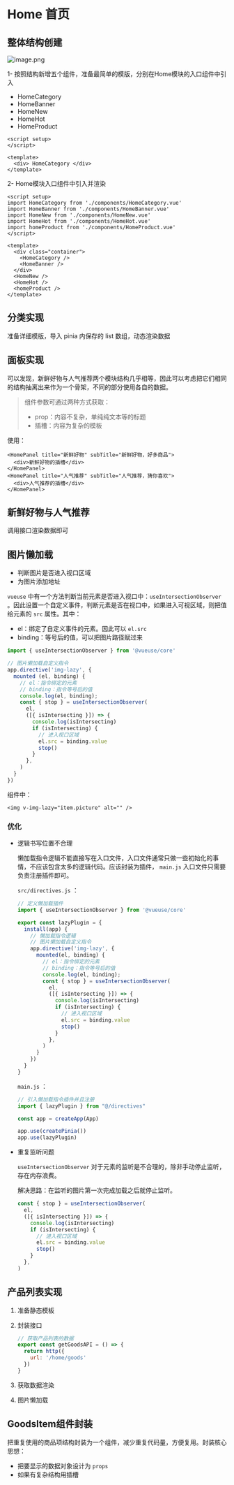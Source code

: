 # Home 首页

## 整体结构创建

![image.png](https://cdn.nlark.com/yuque/0/2023/png/274425/1675417667651-eb841c73-5b36-48a5-a8ee-118dbeaaeb0d.png#averageHue=%23fcf8f8&clientId=u19c1ce9d-cad7-4&from=paste&height=458&id=u7e2d2595&name=image.png&originHeight=916&originWidth=1368&originalType=binary&ratio=1&rotation=0&showTitle=false&size=37531&status=done&style=none&taskId=uf8f39479-333b-4074-b888-53dc829c807&title=&width=684)

1- 按照结构新增五个组件，准备最简单的模版，分别在Home模块的入口组件中引入

- HomeCategory
- HomeBanner
- HomeNew
- HomeHot
- HomeProduct

```vue
<script setup>
</script>

<template>
  <div> HomeCategory </div>
</template>
```

2- Home模块入口组件中引入并渲染

```vue
<script setup>
import HomeCategory from './components/HomeCategory.vue'
import HomeBanner from './components/HomeBanner.vue'
import HomeNew from './components/HomeNew.vue'
import HomeHot from './components/HomeHot.vue'
import homeProduct from './components/HomeProduct.vue'
</script>

<template>
  <div class="container">
    <HomeCategory />
    <HomeBanner />
  </div>
  <HomeNew />
  <HomeHot />
  <homeProduct />
</template>
```

## 分类实现

准备详细模版，导入 pinia 内保存的 list 数组，动态渲染数据

## 面板实现

可以发现，新鲜好物与人气推荐两个模块结构几乎相等，因此可以考虑把它们相同的结构抽离出来作为一个骨架，不同的部分使用各自的数据。

> 组件参数可通过两种方式获取：
>
> - prop：内容不复杂，单纯纯文本等的标题
> - 插槽：内容为复杂的模板

使用：

```vue
<HomePanel title="新鲜好物" subTitle="新鲜好物，好多商品">
  <div>新鲜好物的插槽</div>
</HomePanel>
<HomePanel title="人气推荐" subTitle="人气推荐，猜你喜欢">
  <div>人气推荐的插槽</div>
</HomePanel>
```

## 新鲜好物与人气推荐

调用接口渲染数据即可

## 图片懒加载

- 判断图片是否进入视口区域
- 为图片添加地址

`vueuse` 中有一个方法判断当前元素是否进入视口中：`useIntersectionObserver` 。因此设置一个自定义事件，判断元素是否在视口中，如果进入可视区域，则把值给元素的 `src` 属性。其中：

- el：绑定了自定义事件的元素。因此可以 `el.src` 
- binding：等号后的值，可以把图片路径赋过来

```js
import { useIntersectionObserver } from '@vueuse/core'

// 图片懒加载自定义指令
app.directive('img-lazy', {
  mounted (el, binding) {
    // el：指令绑定的元素
    // binding：指令等号后的值
    console.log(el, binding);
    const { stop } = useIntersectionObserver(
      el,
      ([{ isIntersecting }]) => {
        console.log(isIntersecting)
        if (isIntersecting) {
          // 进入视口区域
          el.src = binding.value
          stop()
        }
      },
    )
  }
})
```

组件中：

```vue
<img v-img-lazy="item.picture" alt="" />
```

### 优化

- 逻辑书写位置不合理

  懒加载指令逻辑不能直接写在入口文件，入口文件通常只做一些初始化的事情，不应该包含太多的逻辑代码。应该封装为插件， `main.js` 入口文件只需要负责注册插件即可。

  `src/directives.js` ：

  ```js
  // 定义懒加载插件
  import { useIntersectionObserver } from '@vueuse/core'
  
  export const lazyPlugin = {
    install(app) {
      // 懒加载指令逻辑
      // 图片懒加载自定义指令
      app.directive('img-lazy', {
        mounted(el, binding) {
          // el：指令绑定的元素
          // binding：指令等号后的值
          console.log(el, binding);
          const { stop } = useIntersectionObserver(
            el,
            ([{ isIntersecting }]) => {
              console.log(isIntersecting)
              if (isIntersecting) {
                // 进入视口区域
                el.src = binding.value
                stop()
              }
            },
          )
        }
      })
    }
  }
  ```

  `main.js` ：

  ```js
  // 引入懒加载指令插件并且注册
  import { lazyPlugin } from "@/directives"
  
  const app = createApp(App)
  
  app.use(createPinia())
  app.use(lazyPlugin)
  ```

- 重复监听问题

  `useIntersectionObserver` 对于元素的监听是不合理的，除非手动停止监听，存在内存浪费。

  解决思路：在监听的图片第一次完成加载之后就停止监听。

  ```js
  const { stop } = useIntersectionObserver(
    el,
    ([{ isIntersecting }]) => {
      console.log(isIntersecting)
      if (isIntersecting) {
        // 进入视口区域
        el.src = binding.value
        stop()
      }
    },
  )
  ```

## 产品列表实现

1. 准备静态模板

2. 封装接口

   ```js
   // 获取产品列表的数据
   export const getGoodsAPI = () => {
     return http({
       url: '/home/goods'
     })
   }
   ```

3. 获取数据渲染

4. 图片懒加载

## GoodsItem组件封装

把重复使用的商品项结构封装为一个组件，减少重复代码量，方便复用。封装核心思想：

- 把要显示的数据对象设计为 `props` 
- 如果有复杂结构用插槽


